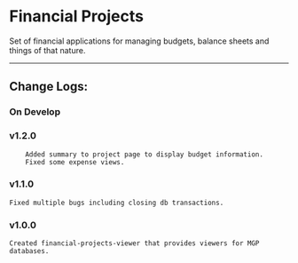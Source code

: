 # Financial Projects


Set of financial applications for managing budgets, balance sheets and things 
of that nature.


---
## Change Logs:

### On Develop

### v1.2.0

        Added summary to project page to display budget information.
        Fixed some expense views.


### v1.1.0

	Fixed multiple bugs including closing db transactions.


### v1.0.0

	Created financial-projects-viewer that provides viewers for MGP databases.
